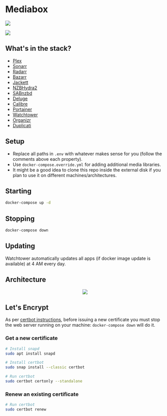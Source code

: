 # Mediabox

![](https://github.com/cristianmiranda/mediabox/workflows/Multimedia%20Stack%20Deployment/badge.svg)

![](https://i.imgur.com/p8AHjpF.jpg)

## What's in the stack?
* [Plex](https://www.plex.tv/)
* [Sonarr](https://sonarr.tv/)
* [Radarr](https://radarr.video/)
* [Bazarr](https://www.bazarr.media/)
* [Jackett](https://github.com/Jackett/Jackett)
* [NZBHydra2](https://github.com/theotherp/nzbhydra2)
* [SABnzbd](https://sabnzbd.org/)
* [Deluge](https://deluge-torrent.org/)
* [Calibre](https://calibre-ebook.com/)
* [Portainer](https://www.portainer.io/)
* [Watchtower](https://github.com/containrrr/watchtower)
* [Organizr](https://github.com/causefx/Organizr)
* [Duplicati](https://www.duplicati.com/)

## Setup
* Replace all paths in `.env` with whatever makes sense for you (follow the comments above each property).
* Use `docker-compose.override.yml` for adding additional media libraries.
* It might be a good idea to clone this repo inside the external disk if you plan to use it on different machines/architectures.

## Starting
```bash
docker-compose up -d
```

## Stopping
```bash
docker-compose down
```

## Updating
Watchtower automatically updates all apps (if docker image update is available) at 4 AM every day.

## Architecture
<p align="center">
  <img src="https://imgur.com/nsEsoKw.png" />
</p>

## Let's Encrypt
As per [certbot instructions](https://certbot.eff.org/instructions), before issuing a new certificate you must stop the web server running on your machine: `docker-compose down` will do it.

### Get a new certificate
```bash
# Install snapd
sudo apt install snapd

# Install certbot
sudo snap install --classic certbot

# Run certbot
sudo certbot certonly --standalone
```

### Renew an existing certificate
```bash
# Run certbot
sudo certbot renew
```